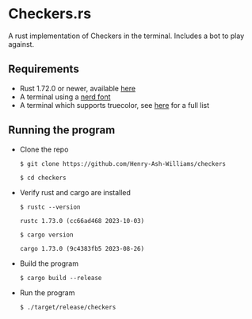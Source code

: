 # Checkers.rs 

A rust implementation of Checkers in the terminal. Includes a bot to play against. 

## Requirements 

- Rust 1.72.0 or newer, available [here](https://www.rust-lang.org/tools/install) 
- A terminal using a [nerd font](https://www.nerdfonts.com/#home) 
- A terminal which supports truecolor, see [here](https://github.com/termstandard/colors#truecolor-support-in-output-devices) for a full list  

## Running the program 

- Clone the repo 

    `$ git clone https://github.com/Henry-Ash-Williams/checkers`
    
    `$ cd checkers`

- Verify rust and cargo are installed 

    `$ rustc --version`

    `rustc 1.73.0 (cc66ad468 2023-10-03)`

    `$ cargo version`

    `cargo 1.73.0 (9c4383fb5 2023-08-26)`

- Build the program 

    `$ cargo build --release`

- Run the program 

    `$ ./target/release/checkers`